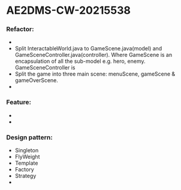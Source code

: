 # AE2DMS-CW-20215538

### Refactor:

- 
- Split InteractableWorld.java to GameScene.java(model) and GameSceneController.java(controller). Where GameScene is an encapsulation of all the sub-model e.g. hero, enemy. GameSceneController is 
- Split the game into three main scene: menuScene, gameScene & gameOverScene. 
- 



### Feature:

- 
- 



### Design pattern:

- Singleton
- FlyWeight
- Template
- Factory
- Strategy
- 
